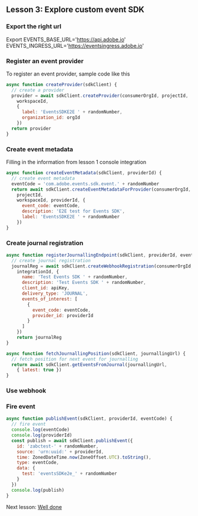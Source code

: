 ## Lesson 3: Explore custom event SDK

### Export the right url
Export 
EVENTS_BASE_URL='https://api.adobe.io'
EVENTS_INGRESS_URL='https://eventsingress.adobe.io'

### Register an event provider 
To register an event provider, sample code like this 
```javascript
async function createProvider(sdkClient) {
  // create a provider
  provider = await sdkClient.createProvider(consumerOrgId, projectId,
    workspaceId,
    {
      label: 'EventsSDKE2E ' + randomNumber,
      organization_id: orgId
    })
  return provider
}
```
### Create event metadata
Filling in the information from lesson 1 console integration
```javascript
async function createEventMetadata(sdkClient, providerId) {
  // create event metadata
  eventCode = 'com.adobe.events.sdk.event.' + randomNumber
  return await sdkClient.createEventMetadataForProvider(consumerOrgId,
    projectId,
    workspaceId, providerId, {
      event_code: eventCode,
      description: 'E2E test for Events SDK',
      label: 'EventsSDKE2E ' + randomNumber
    })
}
```

### Create journal registration 
```javascript
async function registerJournallingEndpoint(sdkClient, providerId, eventCode) {
  // create journal registration
  journalReg = await sdkClient.createWebhookRegistration(consumerOrgId,
    integrationId, {
      name: 'Test Events SDK ' + randomNumber,
      description: 'Test Events SDK ' + randomNumber,
      client_id: apiKey,
      delivery_type: 'JOURNAL',
      events_of_interest: [
        {
          event_code: eventCode,
          provider_id: providerId
        }
      ]
    })
    return journalReg
}

async function fetchJournallingPosition(sdkClient, journallingUrl) {
  // fetch position for next event for journalling
  return await sdkClient.getEventsFromJournal(journallingUrl,
    { latest: true })
}
```
### Use webhook 

### Fire event
```javascript
async function publishEvent(sdkClient, providerId, eventCode) {
  // fire event
  console.log(eventCode)
  console.log(providerId)
  const publish = await sdkClient.publishEvent({
    id: 'zabctest-' + randomNumber,
    source: 'urn:uuid:' + providerId,
    time: ZonedDateTime.now(ZoneOffset.UTC).toString(),
    type: eventCode,
    data: {
      test: 'eventsSDKe2e_' + randomNumber
    }
  })
  console.log(publish)
}
```

Next lesson: [Well done](welldone.md)